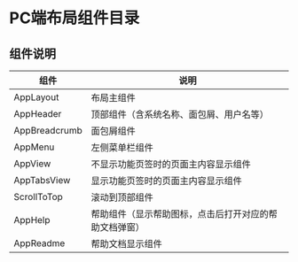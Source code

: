# PC端布局组件目录

## 组件说明
组件 | 说明
--- | ---
AppLayout | 布局主组件
AppHeader | 顶部组件（含系统名称、面包屑、用户名等）
AppBreadcrumb | 面包屑组件
AppMenu | 左侧菜单栏组件
AppView | 不显示功能页签时的页面主内容显示组件
AppTabsView | 显示功能页签时的页面主内容显示组件
ScrollToTop | 滚动到顶部组件
AppHelp | 帮助组件（显示帮助图标，点击后打开对应的帮助文档弹窗）
AppReadme | 帮助文档显示组件
